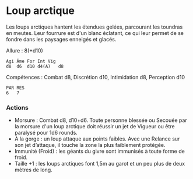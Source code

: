 # Loup arctique

Les loups arctiques hantent les étendues gelées, parcourant les toundras en meutes. Leur fourrure est d'un blanc éclatant, ce qui leur permet de se fondre dans les paysages enneigés et glacés.

Allure : 8(+d10)

	Agi	Âme	For	Int	Vig
	d8	d6	d10	d4(A)	d8

Compétences : Combat d8, Discrétion d10, Intimidation d8, Perception d10

	PAR	RES
	6	7

### Actions
- Morsure : Combat d8, d10+d6. Toute personne blessée ou Secouée par la morsure d'un loup arctique doit réussir un jet de Vigueur ou être paralysé pour 1d6 rounds.
- À la gorge : un loup attaque aux points faibles. Avec une Relance sur son jet d’attaque, il touche la zone la plus faiblement protégée.
- Immunité (Froid) : les géants du givre sont immunisés à toute forme de froid.
- Taille +1 : les loups arctiques font 1,5m au garot et un peu plus de deux mètres de long.

